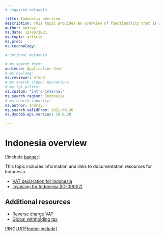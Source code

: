 ```yaml
---
# required metadata

title: Indonesia overview
description: This topic provides an overview of functionality that is specific to Indonesia.
author: sndray
ms.date: 12/09/2021
ms.topic: article
ms.prod: 
ms.technology: 

# optional metadata

# ms.search.form: 
audience: Application User
# ms.devlang: 
ms.reviewer: kfend
# ms.search.scope: Operations
# ms.tgt_pltfrm: 
ms.custom: "intro-internal"
ms.search.region: Indonesia
# ms.search.industry: 
ms.author: sndray
ms.search.validFrom: 2021-09-30
ms.dyn365.ops.version: 10.0.20

---
```


# Indonesia overview

[!include [banner](../includes/banner.md)]

This topic includes information and links to documentation resources for Indonesia.

- [VAT declaration for Indonesia](apac-idn-ppn-declaration.md)
- [Invoicing for Indonesia (ID-00002)](apac-idn-invoicing.md)

## Additional resources

- [Reverse charge VAT](emea-reverse-charge.md)
- [Global withholding tax](../general-ledger/global-withholding-tax-overview.md)

[!INCLUDE[footer-include](../../includes/footer-banner.md)]
